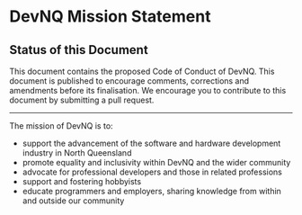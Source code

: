 # DevNQ Mission Statement

## Status of this Document

This document contains the proposed Code of Conduct of DevNQ. This
document is published to encourage comments, corrections and amendments
before its finalisation. We encourage you to contribute to this
document by submitting a pull request.

----

The mission of DevNQ is to:
- support the advancement of the software and hardware development
industry in North Queensland
- promote equality and inclusivity within DevNQ and the wider
community
- advocate for professional developers and those in related
professions
- support and fostering hobbyists
- educate programmers and employers, sharing knowledge from within
and outside our community